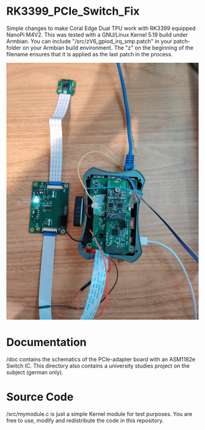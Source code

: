 # RK3399_PCIe_Switch_Fix
Simple changes to make Coral Edge Dual TPU work with RK3399 equipped NanoPi M4V2. This was tested with a GNU/Linux Kernel 5.19 build under Armbian. You can include "/src/zV6_gpiod_irq_smp.patch" in your patch-folder on your Armbian build environment. The "z" on the beginning of the filename ensures that it is applied as the last patch in the process.

![NanoPi M4V2 with PCIe (+ Coral Dual Edge TPU) and camera adapter board](fig/IMG_20230221_011907.jpg)

# Documentation

/doc contains the schematics of the PCIe-adapter board with an ASM1182e Switch IC. This directory also contains a university studies project on the subject (german only).

# Source Code

/src/mymodule.c is just a simple Kernel module for test purposes. You are free to use, modify and redistribute the code in this repository.